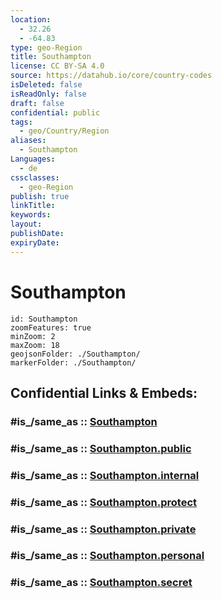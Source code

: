 ```yaml
---
location:
  - 32.26
  - -64.83
type: geo-Region
title: Southampton
license: CC BY-SA 4.0
source: https://datahub.io/core/country-codes
isDeleted: false
isReadOnly: false
draft: false
confidential: public
tags:
  - geo/Country/Region
aliases:
  - Southampton
Languages:
  - de
cssclasses:
  - geo-Region
publish: true
linkTitle:
keywords:
layout:
publishDate:
expiryDate:
---
```


# Southampton

```leaflet
id: Southampton
zoomFeatures: true 
minZoom: 2 
maxZoom: 18
geojsonFolder: ./Southampton/
markerFolder: ./Southampton/
```


## Confidential Links & Embeds: 

### #is_/same_as :: [Southampton](/_Standards/Earth/Continent/America~Caribbean/Bermuda/Counties/Southampton.md) 

### #is_/same_as :: [Southampton.public](/_public/Earth/Continent/America~Caribbean/Bermuda/Counties/Southampton.public.md) 

### #is_/same_as :: [Southampton.internal](/_internal/Earth/Continent/America~Caribbean/Bermuda/Counties/Southampton.internal.md) 

### #is_/same_as :: [Southampton.protect](/_protect/Earth/Continent/America~Caribbean/Bermuda/Counties/Southampton.protect.md) 

### #is_/same_as :: [Southampton.private](/_private/Earth/Continent/America~Caribbean/Bermuda/Counties/Southampton.private.md) 

### #is_/same_as :: [Southampton.personal](/_personal/Earth/Continent/America~Caribbean/Bermuda/Counties/Southampton.personal.md) 

### #is_/same_as :: [Southampton.secret](/_secret/Earth/Continent/America~Caribbean/Bermuda/Counties/Southampton.secret.md)

